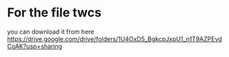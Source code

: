 # For the file twcs 
you can download it from here 
https://drive.google.com/drive/folders/1U4OxD5_BgkcpJxpU1_n1T9AZPEvdCoAK?usp=sharing 
